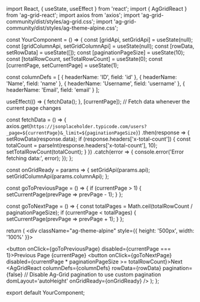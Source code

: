 import React, { useState, useEffect } from 'react';
import { AgGridReact } from 'ag-grid-react';
import axios from 'axios';
import 'ag-grid-community/dist/styles/ag-grid.css';
import 'ag-grid-community/dist/styles/ag-theme-alpine.css';

const YourComponent = () => {
  const [gridApi, setGridApi] = useState(null);
  const [gridColumnApi, setGridColumnApi] = useState(null);
  const [rowData, setRowData] = useState([]);
  const [paginationPageSize] = useState(10);
  const [totalRowCount, setTotalRowCount] = useState(0);
  const [currentPage, setCurrentPage] = useState(1);

  const columnDefs = [
    { headerName: 'ID', field: 'id' },
    { headerName: 'Name', field: 'name' },
    { headerName: 'Username', field: 'username' },
    { headerName: 'Email', field: 'email' }
  ];

  useEffect(() => {
    fetchData();
  }, [currentPage]); // Fetch data whenever the current page changes

  const fetchData = () => {
    axios.get(`https://jsonplaceholder.typicode.com/users?_page=${currentPage}&_limit=${paginationPageSize}`)
      .then(response => {
        setRowData(response.data);
        if (response.headers['x-total-count']) {
          const totalCount = parseInt(response.headers['x-total-count'], 10);
          setTotalRowCount(totalCount);
        }
      })
      .catch(error => {
        console.error('Error fetching data:', error);
      });
  };

  const onGridReady = params => {
    setGridApi(params.api);
    setGridColumnApi(params.columnApi);
  };

  const goToPreviousPage = () => {
    if (currentPage > 1) {
      setCurrentPage(prevPage => prevPage - 1);
    }
  };

  const goToNextPage = () => {
    const totalPages = Math.ceil(totalRowCount / paginationPageSize);
    if (currentPage < totalPages) {
      setCurrentPage(prevPage => prevPage + 1);
    }
  };

  return (
    <div className="ag-theme-alpine" style={{ height: '500px', width: '100%' }}>
      <div className="pagination">
        <button onClick={goToPreviousPage} disabled={currentPage === 1}>Previous</button>
        <span>Page {currentPage}</span>
        <button onClick={goToNextPage} disabled={currentPage * paginationPageSize >= totalRowCount}>Next</button>
      </div>
      <AgGridReact
        columnDefs={columnDefs}
        rowData={rowData}
        pagination={false}  // Disable Ag-Grid pagination to use custom pagination
        domLayout='autoHeight'
        onGridReady={onGridReady}
      />
    </div>
  );
};

export default YourComponent;
